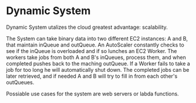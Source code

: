 # Dynamic System

Dynamic System utalizes the cloud greatest advantage: scalability.

The System can take binary data into two different EC2 instances: A and B, that maintain inQueue and outQueue.
An AutoScaler constantly checks to see if the inQueue is overloaded and if so lunches an EC2 Worker.
The workers take jobs from both A and B's inQueues, process them, and when completed pushes back to the maching outQueue.
If a Worker fails to take a job for too long he will automatically shut down.
The completed jobs can be later retrieved, and if needed A and B will try to fill in from each other's outQueues. 

Possiable use cases for the system are web servers or labda functions.

